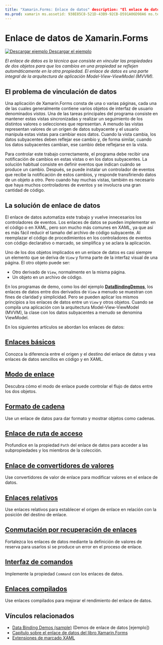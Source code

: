 ```yaml
---
title: "Xamarin.Forms: Enlace de datos" description: "El enlace de datos es la técnica que consiste en vincular las propiedades de dos objetos para que los cambios en una propiedad se reflejen automáticamente en la otra propiedad. El enlace de datos es una parte integral de la arquitectura de aplicación Modelo-Vista-Modelo de vista (MVVM)."
ms.prod: xamarin ms.assetid: 938E85C8-521D-43B9-92CB-D591A06D98A6 ms.technology: xamarin-forms author: davidbritch ms.author: dabritch ms.date: 03/23/2020 no-loc: [Xamarin.Forms, Xamarin.Essentials]
---
```


# <a name="xamarinforms-data-binding"></a>Enlace de datos de Xamarin.Forms

[![Descargar ejemplo](~/media/shared/download.png) Descargar el ejemplo](https://docs.microsoft.com/samples/xamarin/xamarin-forms-samples/databindingdemos)

_El enlace de datos es la técnica que consiste en vincular las propiedades de dos objetos para que los cambios en una propiedad se reflejen automáticamente en la otra propiedad. El enlace de datos es una parte integral de la arquitectura de aplicación Model-View-ViewModel (MVVM)._

## <a name="the-data-linking-problem"></a>El problema de vinculación de datos

Una aplicación de Xamarin.Forms consta de una o varias páginas, cada una de las cuales generalmente contiene varios objetos de interfaz de usuario denominados *vistas*. Una de las tareas principales del programa consiste en mantener estas vistas sincronizadas y realizar un seguimiento de los distintos valores o selecciones que representan. A menudo las vistas representan valores de un origen de datos subyacente y el usuario manipula estas vistas para cambiar esos datos. Cuando la vista cambia, los datos subyacentes deben reflejar ese cambio y, de forma similar, cuando los datos subyacentes cambian, ese cambio debe reflejarse en la vista.

Para controlar este trabajo correctamente, el programa debe recibir una notificación de cambios en estas vistas o en los datos subyacentes. La solución habitual consiste en definir eventos que indican cuándo se produce un cambio. Después, se puede instalar un controlador de eventos que recibe la notificación de estos cambios, y responde transfiriendo datos de un objeto a otro. Pero cuando hay muchas vistas, también es necesario que haya muchos controladores de eventos y se involucra una gran cantidad de código.

## <a name="the-data-binding-solution"></a>La solución de enlace de datos

El enlace de datos automatiza este trabajo y vuelve innecesarios los controladores de eventos. Los enlaces de datos se pueden implementar en el código o en XAML, pero son mucho más comunes en XAML, ya que así es más fácil reducir el tamaño del archivo de código subyacente. Al reemplazar el código de procedimientos en los controladores de eventos con código declarativo o marcado, se simplifica y se aclara la aplicación.

Uno de los dos objetos implicados en un enlace de datos es casi siempre un elemento que se deriva de `View` y forma parte de la interfaz visual de una página. El otro objeto puede ser:

- Otro derivado de `View`, normalmente en la misma página.
- Un objeto en un archivo de código.

En los programas de demo, como los del ejemplo [**DataBindingDemos**](https://docs.microsoft.com/samples/xamarin/xamarin-forms-samples/databindingdemos), los enlaces de datos entre dos derivados de `View` a menudo se muestran con fines de claridad y simplicidad. Pero se pueden aplicar los mismos principios a los enlaces de datos entre un `View` y otros objetos. Cuando se compila una aplicación con la arquitectura Model-View-ViewModel (MVVM), la clase con los datos subyacentes a menudo se denomina ViewModel.

En los siguientes artículos se abordan los enlaces de datos:

## <a name="basic-bindings"></a>[Enlaces básicos](basic-bindings.md)

Conozca la diferencia entre el origen y el destino del enlace de datos y vea enlaces de datos sencillos en código y en XAML.

## <a name="binding-mode"></a>[Modo de enlace](binding-mode.md)

Descubra cómo el modo de enlace puede controlar el flujo de datos entre los dos objetos.

## <a name="string-formatting"></a>[Formato de cadena](string-formatting.md)

Use un enlace de datos para dar formato y mostrar objetos como cadenas.

## <a name="binding-path"></a>[Enlace de ruta de acceso](binding-path.md)

Profundice en la propiedad `Path` del enlace de datos para acceder a las subpropiedades y los miembros de la colección.

## <a name="binding-value-converters"></a>[Enlace de convertidores de valores](converters.md)

Use convertidores de valor de enlace para modificar valores en el enlace de datos.

## <a name="relative-bindings"></a>[Enlaces relativos](relative-bindings.md)

Use enlaces relativos para establecer el origen de enlace en relación con la posición del destino de enlace.

## <a name="binding-fallbacks"></a>[Conmutación por recuperación de enlaces](binding-fallbacks.md)

Fortalezca los enlaces de datos mediante la definición de valores de reserva para usarlos si se produce un error en el proceso de enlace.

## <a name="the-command-interface"></a>[Interfaz de comandos](commanding.md)

Implemente la propiedad `Command` con los enlaces de datos.

## <a name="compiled-bindings"></a>[Enlaces compilados](compiled-bindings.md)

Use enlaces compilados para mejorar el rendimiento del enlace de datos.

## <a name="related-links"></a>Vínculos relacionados

- [Data Binding Demos (sample)](https://docs.microsoft.com/samples/xamarin/xamarin-forms-samples/databindingdemos) (Demos de enlace de datos [ejemplo])
- [Capítulo sobre el enlace de datos del libro Xamarin.Forms](~/xamarin-forms/creating-mobile-apps-xamarin-forms/summaries/chapter16.md)
- [Extensiones de marcado XAML](~/xamarin-forms/xaml/markup-extensions/index.md)
